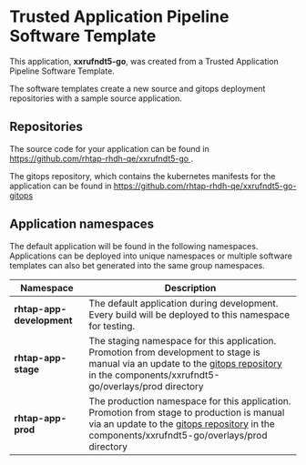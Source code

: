 # Trusted Application Pipeline Software Template

This application, **xxrufndt5-go**, was created from a Trusted Application Pipeline Software Template.

The software templates create a new source and gitops deployment repositories with a sample source application. 

## Repositories

The source code for your application can be found in [https://github.com/rhtap-rhdh-qe/xxrufndt5-go ](https://github.com/rhtap-rhdh-qe/xxrufndt5-go ).
 
The gitops repository, which contains the kubernetes manifests for the application can be found in 
[https://github.com/rhtap-rhdh-qe/xxrufndt5-go-gitops ](https://github.com/rhtap-rhdh-qe/xxrufndt5-go-gitops ) 

## Application namespaces 

The default application will be found in the following namespaces. Applications can be deployed into unique namespaces or multiple software templates can also bet generated into the same group namespaces.  

|  Namespace   |  Description   |  
| -------- | -------- |   
| **rhtap-app-development** | The default application during development. Every build will be deployed to this namespace for testing. | 
| **rhtap-app-stage** | The staging namespace for this application. Promotion from development to stage is manual via an update to the [gitops repository](https://github.com/rhtap-rhdh-qe/xxrufndt5-go-gitops ) in the components/xxrufndt5-go/overlays/prod directory |  
| **rhtap-app-prod** | The production namespace for this application. Promotion from stage to production is manual via an update to the [gitops repository](https://github.com/rhtap-rhdh-qe/xxrufndt5-go-gitops ) in the components/xxrufndt5-go/overlays/prod directory | 